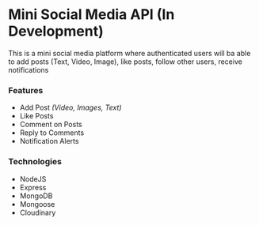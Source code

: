 # Mini Social Media API (In Development)

This is a mini social media platform where authenticated users will ba able to add posts (Text, Video, Image), like posts, follow other users, receive notifications


### Features
- Add Post _(Video, Images, Text)_
- Like Posts
- Comment on Posts
- Reply to Comments
- Notification Alerts

### Technologies
- NodeJS
- Express
- MongoDB
- Mongoose
- Cloudinary
